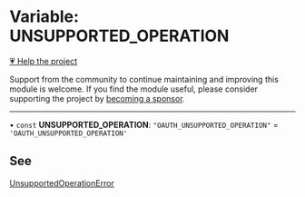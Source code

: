 # Variable: UNSUPPORTED\_OPERATION

[💗 Help the project](https://github.com/sponsors/panva)

Support from the community to continue maintaining and improving this module is welcome. If you find the module useful, please consider supporting the project by [becoming a sponsor](https://github.com/sponsors/panva).

***

• `const` **UNSUPPORTED\_OPERATION**: `"OAUTH_UNSUPPORTED_OPERATION"` = `'OAUTH_UNSUPPORTED_OPERATION'`

## See

[UnsupportedOperationError](../classes/UnsupportedOperationError.md)
